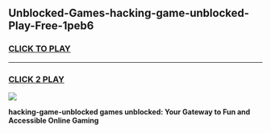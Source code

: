 
## Unblocked-Games-hacking-game-unblocked-Play-Free-1peb6
<h3>
<a href="https://premium76.site?title=hacking-game-unblocked&ref=17A">CLICK TO PLAY</a></h3>
<hr>

<h3>
<a href="https://premium76.site?title=hacking-game-unblocked&ref=17A">CLICK 2 PLAY</a>
  
</h3>

<a href="https://premium76.site?title=hacking-game-unblocked&ref=17A"><img src="https://clearcache.store/games.png"></a>


**hacking-game-unblocked games unblocked: Your Gateway to Fun and Accessible Online Gaming**
